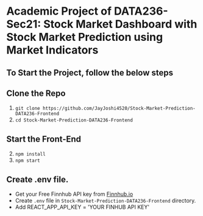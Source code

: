 # Academic Project of DATA236-Sec21: Stock Market Dashboard with Stock Market Prediction using Market Indicators

## To Start the Project, follow the below steps

## Clone the Repo
1. ```git clone https://github.com/JayJoshi4520/Stock-Market-Prediction-DATA236-Frontend```
2. ```cd Stock-Market-Prediction-DATA236-Frontend```


## Start the Front-End
2. ```npm install```
3. ```npm start```

## Create .env file.
- Get your Free Finnhub API key from [Finnhub.io](https://finnhub.io/)
- Create ```.env``` file in ```Stock-Market-Prediction-DATA236-Frontend``` directory.
- Add REACT_APP_API_KEY = 'YOUR FINHUB API KEY'


